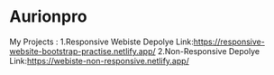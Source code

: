 # Aurionpro
My Projects :
1.Responsive Webiste Depolye Link:https://responsive-website-bootstrap-practise.netlify.app/
2.Non-Responsive Depolye Link:https://webiste-non-responsive.netlify.app/



